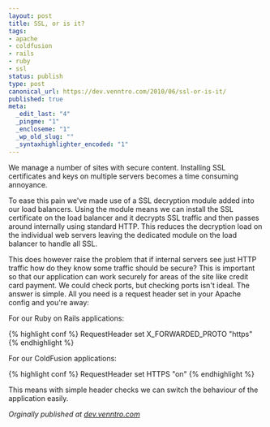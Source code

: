 ```yaml
---
layout: post
title: SSL, or is it?
tags:
- apache
- coldfusion
- rails
- ruby
- ssl
status: publish
type: post
canonical_url: https://dev.venntro.com/2010/06/ssl-or-is-it/
published: true
meta:
  _edit_last: "4"
  _pingme: "1"
  _encloseme: "1"
  _wp_old_slug: ""
  _syntaxhighlighter_encoded: "1"
---
```

<p>We manage a number of sites with secure content. Installing SSL certificates and keys on multiple servers becomes a time consuming annoyance.</p>

<p>To ease this pain we've made use of a SSL decryption module added into our load balancers. Using the module means we can install the SSL certificate on the load balancer and it decrypts SSL traffic and then passes around internally using standard HTTP. This reduces the decryption load on the individual web servers leaving the dedicated module on the load balancer to handle all SSL.</p>

<p>This does however raise the problem that if internal servers see just HTTP traffic how do they know some traffic should be secure? This is important so that our application can work securely for areas of the site like credit card payment. We could check ports, but checking ports isn't ideal. The answer is simple. All you need is a request header set in your Apache config and you're away:</p>

<p>For our Ruby on Rails applications:</p>

{% highlight conf %}
RequestHeader set X_FORWARDED_PROTO "https"
{% endhighlight %}

<p>For our ColdFusion applications:</p>

{% highlight conf %}
RequestHeader set HTTPS "on"
{% endhighlight %}

<p>This means with simple header checks we can switch the behaviour of the application easily.</p>

<em>Orginally published at <a href="{{ page.canonical_url }}">dev.venntro.com</a></em>
